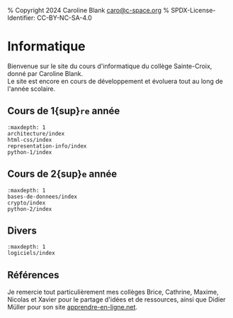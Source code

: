 % Copyright 2024 Caroline Blank <caro@c-space.org>
% SPDX-License-Identifier: CC-BY-NC-SA-4.0

# Informatique

Bienvenue sur le site du cours d'informatique du collège Sainte-Croix, donné par
Caroline Blank.\
Le site est encore en cours de développement et évoluera tout au long de l'année
scolaire.

## Cours de 1{sup}`re` année

```{toctree}
:maxdepth: 1
architecture/index
html-css/index
representation-info/index
python-1/index
```

## Cours de 2{sup}`e` année

```{toctree}
:maxdepth: 1
bases-de-donnees/index
crypto/index
python-2/index
```

## Divers

```{toctree}
:maxdepth: 1
logiciels/index
```

## Références

Je remercie tout particulièrement mes collèges Brice, Cathrine, Maxime, Nicolas
et Xavier pour le partage d'idées et de ressources, ainsi que Didier Müller pour
son site [apprendre-en-ligne.net](https://www.apprendre-en-ligne.net/index.php).
